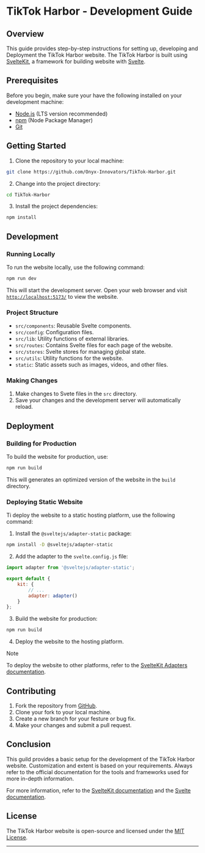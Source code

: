 # TikTok Harbor - Development Guide

## Overview

This guide provides step-by-step instructions for setting up, developing and Deployment the TikTok Harbor website. The TikTok Harbor is built using [SvelteKit](https://kit.svelte.dev/), a framework for building website with [Svelte](https://svelte.dev/).

## Prerequisites

Before you begin, make sure your have the following installed on your development machine:

- [Node.js](https://nodejs.org/en/) (LTS version recommended)
- [npm](https://www.npmjs.com/) (Node Package Manager)
- [Git](https://git-scm.com/)

## Getting Started

1. Clone the repository to your local machine:

```bash
git clone https://github.com/Onyx-Innovators/TikTok-Harbor.git
```

2. Change into the project directory:

```bash
cd TikTok-Harbor
```

3. Install the project dependencies:

```bash
npm install
```

## Development

### Running Locally

To run the website locally, use the following command:

```bash
npm run dev
```

This will start the development server. Open your web browser and visit [`http://localhost:5173/`](http://localhost:5173/) to view the website.

### Project Structure

- `src/components`: Reusable Svelte components.
- `src/config`: Configuration files.
- `src/lib`: Utility functions of external libraries.
- `src/routes`: Contains Svelte files for each page of the website.
- `src/stores`: Svelte stores for managing global state.
- `src/utils`: Utility functions for the website.
- `static`: Static assets such as images, videos, and other files.

### Making Changes

1. Make changes to Svete files in the `src` directory.
2. Save your changes and the development server will automatically reload.

## Deployment

### Building for Production

To build the website for production, use:

```bash
npm run build
```

This will generates an optimized version of the website in the `build` directory.

### Deploying Static Website

Ti deploy the website to a static hosting platform, use the following command:

1. Install the `@sveltejs/adapter-static` package:

```bash
npm install -D @sveltejs/adapter-static
```

2. Add the adapter to the `svelte.config.js` file:

```javascript
import adapter from '@sveltejs/adapter-static';

export default {
	kit: {
		// ...
		adapter: adapter()
	}
};
```

3. Build the website for production:

```bash
npm run build
```

4. Deploy the website to the hosting platform.

> [!NOTE]
> To deploy the website to other platforms, refer to the [SvelteKit Adapters documentation](https://kit.svelte.dev/docs/adapters).

## Contributing

1. Fork the repository from [GitHub](https://github.com/Onyx-Innovators/TikTok-Harbor).
2. Clone your fork to your local machine.
3. Create a new branch for your festure or bug fix.
4. Make your changes and submit a pull request.

## Conclusion

This guild provides a basic setup for the development of the TikTok Harbor website. Customization and extent is based on your requirements. Always refer to the official documentation for the tools and frameworks used for more in-depth information.

For more information, refer to the [SvelteKit documentation](https://kit.svelte.dev/docs) and the [Svelte documentation](https://svelte.dev/docs).

## License

The TikTok Harbor website is open-source and licensed under the [MIT License](LICENSE).

---
